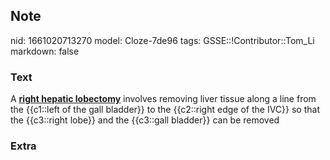 ## Note
nid: 1661020713270
model: Cloze-7de96
tags: GSSE::!Contributor::Tom_Li
markdown: false

### Text
<div>
  A <b><u>right hepatic lobectomy</u></b> involves removing liver
  tissue along a line from the {{c1::left of the gall bladder}} to
  the {{c2::right edge of the IVC}} so that the {{c3::right lobe}}
  and the {{c3::gall bladder}} can be removed
</div>

### Extra

